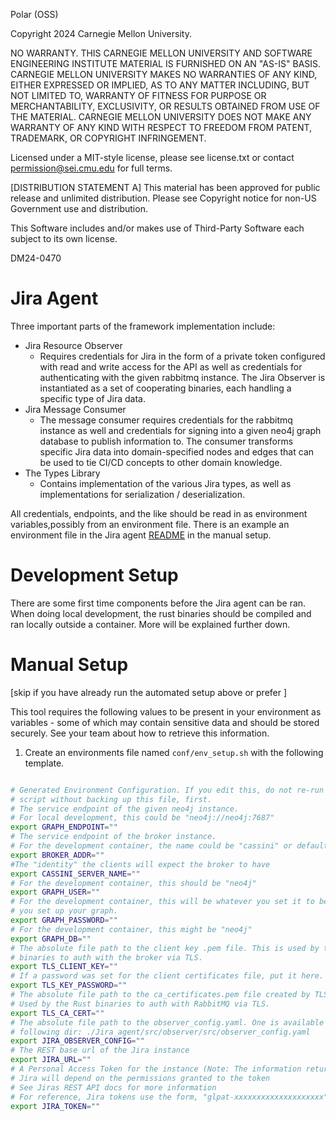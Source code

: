 Polar (OSS)

Copyright 2024 Carnegie Mellon University.

NO WARRANTY. THIS CARNEGIE MELLON UNIVERSITY AND SOFTWARE ENGINEERING
INSTITUTE MATERIAL IS FURNISHED ON AN "AS-IS" BASIS. CARNEGIE MELLON
UNIVERSITY MAKES NO WARRANTIES OF ANY KIND, EITHER EXPRESSED OR IMPLIED, AS
TO ANY MATTER INCLUDING, BUT NOT LIMITED TO, WARRANTY OF FITNESS FOR PURPOSE
OR MERCHANTABILITY, EXCLUSIVITY, OR RESULTS OBTAINED FROM USE OF THE
MATERIAL. CARNEGIE MELLON UNIVERSITY DOES NOT MAKE ANY WARRANTY OF ANY KIND
WITH RESPECT TO FREEDOM FROM PATENT, TRADEMARK, OR COPYRIGHT INFRINGEMENT.

Licensed under a MIT-style license, please see license.txt or contact
permission@sei.cmu.edu for full terms.

[DISTRIBUTION STATEMENT A] This material has been approved for public release
and unlimited distribution.  Please see Copyright notice for non-US
Government use and distribution.

This Software includes and/or makes use of Third-Party Software each subject
to its own license.

DM24-0470

# Jira Agent

Three important parts of the framework implementation include:
* Jira Resource Observer
    * Requires credentials for Jira in the form of a private token configured with read and write access for the API as well as credentials for authenticating with the given rabbitmq instance. The Jira Observer is instantiated as a set of cooperating binaries, each handling a specific type of Jira data.
* Jira Message Consumer
    * The message consumer requires credentials for the rabbitmq instance as well and credentials for signing into a given neo4j graph database to publish information to. The consumer transforms specific Jira data into domain-specified nodes and edges that can be used to tie CI/CD concepts to other domain knowledge.
* The Types Library
    * Contains implementation of the various Jira types, as well as implementations  for serialization / deserialization.

All credentials, endpoints, and the like should be read in as environment variables,possibly from an environment file. There is an example an environment file in the Jira agent [README](../../docs/README_Jira.md) in the manual setup.


# Development Setup

There are some first time components before the Jira agent can be ran. When doing local development, the rust binaries should be compiled and ran locally outside a container. More will be explained further down. 


# Manual Setup
[skip if you have already run the automated setup above or prefer ]

This tool requires the following values to be present in your environment as
variables - some of which may contain sensitive data and should be stored
securely. See your team about how to retrieve this information.
1. Create an environments file named `conf/env_setup.sh` with the following template.
```sh

# Generated Environment Configuration. If you edit this, do not re-run dev_stack.sh
# script without backing up this file, first.
# The service endpoint of the given neo4j instance.
# For local development, this could be "neo4j://neo4j:7687"
export GRAPH_ENDPOINT=""
# The service endpoint of the broker instance.
# For the development container, the name could be "cassini" or default to 127.0.0.1:PORT
export BROKER_ADDR=""
#The "identity" the clients will expect the broker to have
export CASSINI_SERVER_NAME=""
# For the development container, this should be "neo4j"
export GRAPH_USER=""
# For the development container, this will be whatever you set it to be when
# you set up your graph.
export GRAPH_PASSWORD=""
# For the development container, this might be "neo4j"
export GRAPH_DB=""
# The absolute file path to the client key .pem file. This is used by the Rust
# binaries to auth with the broker via TLS.
export TLS_CLIENT_KEY=""
# If a password was set for the client certificates file, put it here.
export TLS_KEY_PASSWORD=""
# The absolute file path to the ca_certificates.pem file created by TLS_GEN.
# Used by the Rust binaries to auth with RabbitMQ via TLS.
export TLS_CA_CERT=""
# The absolute file path to the observer_config.yaml. One is available in the
# following dir: ./Jira_agent/src/observer/src/observer_config.yaml
export JIRA_OBSERVER_CONFIG=""
# The REST base url of the Jira instance
export JIRA_URL=""
# A Personal Access Token for the instance (Note: The information returned from
# Jira will depend on the permissions granted to the token
# See Jiras REST API docs for more information
# For reference, Jira tokens use the form, "glpat-xxxxxxxxxxxxxxxxxxxx"
export JIRA_TOKEN=""
```
